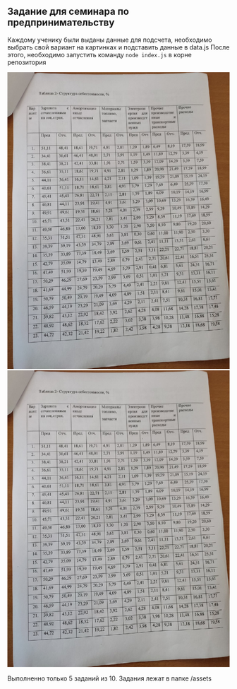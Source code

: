 ## Задание для семинара по предпринимательству

Каждому ученику были выданы данные для подсчета, необходимо выбрать свой вариант на картинках и подставить данные в data.js 
После этого, необходимо запустить команду `node index.js` в корне репозитория

![alt text](/data1.jpg)
![alt text](/data1.jpg)

Выполненно только 5 заданий из 10. Задания лежат в папке /assets
